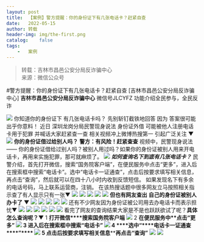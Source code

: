 ```yaml
---
layout:	post
title:	【案例】警方提醒：你的身份证下有几张电话卡？赶紧自查
date:	2022-05-15
author:	转载
header-img:	img/the-first.png
catalog:	false
tags:
	-	案例
---
```


<blockquote><p>转载：吉林市昌邑公安分局反诈骗中心<br>
来源：微信公众号</p></blockquote>

#警方提醒：你的身份证下有几张电话卡？赶紧自查
[吉林市昌邑公安分局反诈骗中心]
**吉林市昌邑公安分局反诈骗中心**
微信号JLCYFZ
功能介绍全民参与，全民反诈

![]({{site.baseurl}}/postimg/7f48KExj8S4t1XqIK3FicpjKMD3c3rnbJQPIFjY5prQHKU4K0HBXpgFY11icb2oUgs5Xsu3eI95NcYxPtnWVAplw.jpeg)
你知道你的身份证下
有几张电话卡吗？
先别斩钉截铁地回答
因为
答案很可能出乎你意料！
近日
深圳龙岗分局民警现身说法
身份证外借
可能被他人注册电话卡用于犯罪
并喊话大家赶紧查一查
相关视频冲上微博热搜第一
引起广泛关注
▼
![]({{site.baseurl}}/postimg/vj1IicBgMQL5yc4ibuGzEEiaeJV0jkmQk9kd6PictbWGujQNkFrzxbXrnRyCwicoJ13BBUhYVT4cLfWD9icK8wTK4Z7Q.png)
**你的身份证借过给别人吗？**
**警方：有风险！赶紧查查**
视频中，民警现身说法——
你的身份证借给过别人吗？被别人用过吗？如果你的身份证被别人用来开电话卡，再用来实施犯罪，那可就麻烦了。
![]({{site.baseurl}}/postimg/vj1IicBgMQL5yc4ibuGzEEiaeJV0jkmQk9k6lBxmaZ11IPpFFBrTpdh6zuVCqzlWnjY1M6uamTTfuxaDca6CBgEcw.jpeg)
_**如何查询名下到底有几张电话卡？**_
民警介绍，首先打开微信，搜索“国务院客户端”，在便民服务中点击“更多”，进入后在搜索框中搜索“电话卡”。选中“电话卡一证通查”，点击后按要求填写相关信息，再点击“查询”，然后就可以在四十八小时内收到反馈短信。
如果发现名下有多余的电话号码，马上联系运营商，注销。
在该热搜话题中很多网友立马按照相关指示查了有人显示只有一张▼
![]({{site.baseurl}}/postimg/vj1IicBgMQL5yc4ibuGzEEiaeJV0jkmQk9kVBLUdFZTjqHicJaE1SUOcPuAP8CicUCRVoHASq75zneQkQFr3IemF0xg.jpeg)
![]({{site.baseurl}}/postimg/vj1IicBgMQL5yc4ibuGzEEiaeJV0jkmQk9k8OOjAUJdoh8GAynHl0ozSicU9q3vpjFUniblp6mkEnYsFfdkqYWVM0dA.jpeg)
![]({{site.baseurl}}/postimg/vj1IicBgMQL5yc4ibuGzEEiaeJV0jkmQk9k0RlVucLyPKgibuoTdaiafeCNkF0vyvJWN1Sjstwjgjf6uXqz4yRs7AIQ.jpeg)
![]({{site.baseurl}}/postimg/vj1IicBgMQL5yc4ibuGzEEiaeJV0jkmQk9kZK2CcEXcJIpRXd2310ficje9HicfRa1VcNpV5fD7Vhia6vZC6SqXian9fA.jpeg)
![]({{site.baseurl}}/postimg/vj1IicBgMQL5yc4ibuGzEEiaeJV0jkmQk9kwqTgFFWXZMkwhwaicSBLgHUsCXJwLEYlZ0bYsdVicCIlOiaMkhO3b1c6w.jpeg)
**但也有网友查出**
**自己的身份证被别人办卡了**
▼
![]({{site.baseurl}}/postimg/vj1IicBgMQL5yc4ibuGzEEiaeJV0jkmQk9kK42MPFFs5weicWntbEb0KTeJprUvYJheYrRvQCbsdgRFXup3fYeyWFQ.jpeg)
![]({{site.baseurl}}/postimg/vj1IicBgMQL5yc4ibuGzEEiaeJV0jkmQk9kW23icb7JZbWnyskuoKpiav0iaz1sTYYktRKAdkfkCafXwlicQmbzm6vTKQ.jpeg)
![]({{site.baseurl}}/postimg/vj1IicBgMQL5yc4ibuGzEEiaeJV0jkmQk9k0gCDNYKJmrHH4srf8VdiciajlcwpIUrJQTBAO9p35iboq29TShgqichnMA.jpeg)
![]({{site.baseurl}}/postimg/vj1IicBgMQL5yc4ibuGzEEiaeJV0jkmQk9k8gWaaaQ8C5P4Yyq5iaG52tWyiaIa1JwHsLUy3sw2d9wNvnicv0hNHh6gQ.jpeg)
![]({{site.baseurl}}/postimg/vj1IicBgMQL5yc4ibuGzEEiaeJV0jkmQk9k3JHicejBF1C1rS0MKKMOtJ5Njicx5dvlrHEHsrDuO9HG2AbJNIWIS3ng.jpeg)
还有不少网友因为身份证被公司用去办电话卡而表示担忧▼
![]({{site.baseurl}}/postimg/vj1IicBgMQL5yc4ibuGzEEiaeJV0jkmQk9kfvQpjcgOzhge7L1LIYpsicDdMxgzOLjTUZmiaWTTKY2GEUkvFqe26nhw.jpeg)
![]({{site.baseurl}}/postimg/vj1IicBgMQL5yc4ibuGzEEiaeJV0jkmQk9kT4opRJ8WsndUOT8rnb2xcG5styuCTibuOgIRI1RGjmWyldZIibkV8hfA.jpeg)
![]({{site.baseurl}}/postimg/vj1IicBgMQL5yc4ibuGzEEiaeJV0jkmQk9kcBddIzReBxic6TfvZ4yphaye468uYkVxQ8Mt7Bca5L7H88KQMSAicjyw.jpeg)
![]({{site.baseurl}}/postimg/vj1IicBgMQL5yc4ibuGzEEiaeJV0jkmQk9kz2TVBc8h6cUd5iaERXzLSEgKXtIQ4azOTs4lc7J8icrpynQ624uXjECg.jpeg)
![]({{site.baseurl}}/postimg/vj1IicBgMQL5yc4ibuGzEEiaeJV0jkmQk9kerLgNCicpqjWh40VGiaxEice2SpYkUEBsnfYgPoibYHpGpcxz2DvrEiaEkg.jpeg)
![]({{site.baseurl}}/postimg/vj1IicBgMQL5yc4ibuGzEEiaeJV0jkmQk9kot56zSfxNfEJG7v2SyfHUgWl71Lxk97zLZWVCegH4DbTP5ZBnZD2Gw.jpeg)
看完了网友的查询结果大家是不是也跃跃欲试了呢？**具体怎么查询呢？**▼
1
**打开微信****搜索国务院客户端**
![]({{site.baseurl}}/postimg/vj1IicBgMQL5yc4ibuGzEEiaeJV0jkmQk9kSyX9mrkv5zbfIibD5VtNnp8ficQyFpN49mjtCV5xRke9xZ6GhPRWx9mA.jpeg)
2
**在便民服务中****点击“******更多”****
![]({{site.baseurl}}/postimg/vj1IicBgMQL5yc4ibuGzEEiaeJV0jkmQk9kg6dkfzAzH2gibGCicNub61T52tiaDQIFQudfjWBoF6RxkRGib96cTOxyzg.png)
3
**进入后在搜索框中******搜索“********电话卡”****
![]({{site.baseurl}}/postimg/vj1IicBgMQL5yc4ibuGzEEiaeJV0jkmQk9knQaKeKCN9ypS4ydvCw36iaSIR3NUrvOxibicQzdCjuHGCy9ibibWdibzNgPA.png)
4
****选中“****电话卡一证********通查****”****
![]({{site.baseurl}}/postimg/vj1IicBgMQL5yc4ibuGzEEiaeJV0jkmQk9kvyD5cRcjn8Mx6rYKzOx4DjMqvmIBF6siaibXvQWGbhVTepKozUAtNfHw.png)
5
********点击后按要求**填写相关信息******************再点击“**查询”**********
![]({{site.baseurl}}/postimg/vj1IicBgMQL5yc4ibuGzEEiaeJV0jkmQk9k4RcAeCOQRJ03IDktVfTmBAaGFDSdv5g3zbbCsDZcn8IZufQTNMdZtg.jpeg)
![]({{site.baseurl}}/postimg/7f48KExj8S5r2SoPGyAOBicw10ceBIVvVyAZKyXZwOMhprgf3NnMPSWTyzkYmZdk4yWdHpCzz9cCQXib3ubBvAOA.jpeg)

